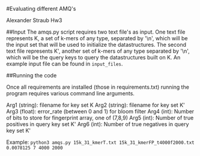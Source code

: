 #Evaluating different AMQ's

Alexander Straub
Hw3

##Input
The amqs.py script requires two text file's as input. One text file represents K, a set of k-mers of any type, separated by '\n', which will be the input set that will be used to initialize the datastructures. The second text file represents K', another set of k-mers of any type separated by '\n', which will be the query keys to query the datastructures built on K.
An example input file can be found in ```input_files```.

##Running the code

Once all requirements are installed (those in requirements.txt) running the program requires various command line arguments.

Arg1 (string):
filename for key set K
Arg2 (string):
filename for key set K'
Arg3 (float):
error_rate (between 0 and 1) for bloom filter
Arg4 (int):
Number of bits to store for fingerprint array, one of (7,8,9)
Arg5 (int):
Number of true positives in query key set K'
Arg6 (int):
Number of true negatives in query key set K'

Example:
```python3 amqs.py 15k_31_kmerT.txt 15k_31_kmerFP_t4000f2000.txt 0.0078125 7 4000 2000```
